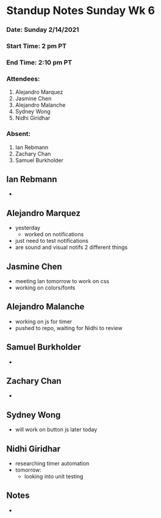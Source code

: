# Standup Notes Sunday Wk 6

### Date: Sunday 2/14/2021
### Start Time: 2 pm PT
### End Time: 2:10 pm PT
### Attendees:
1. Alejandro Marquez
2. Jasmine Chen
3. Alejandro Malanche
4. Sydney Wong
5. Nidhi Giridhar

### Absent:
1. Ian Rebmann
2. Zachary Chan
3. Samuel Burkholder

## Ian Rebmann
- 

## Alejandro Marquez
- yesterday
  - worked on notifications
- just need to test notifications
- are sound and visual notifs 2 different things

## Jasmine Chen
- meeting Ian tomorrow to work on css
- working on colors/fonts

## Alejandro Malanche
- working on js for timer
- pushed to repo, waiting for Nidhi to review

## Samuel Burkholder
- 

## Zachary Chan
- 

## Sydney Wong
- will work on button js later today

## Nidhi Giridhar
- researching timer automation
- tomorrow:
  - looking into unit testing

## Notes
- 
